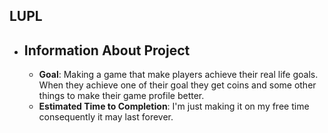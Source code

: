 ## LUPL
 * ## Information About Project
   * **Goal**: Making a game that make players achieve their real life goals. When they achieve one of their goal they get coins and some other things to make their game profile better.
   * **Estimated Time to Completion**: I'm just making it on my free time consequently it may last forever.
